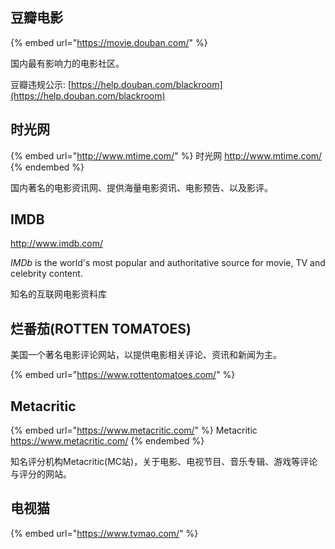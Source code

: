 
## 豆瓣电影

{% embed url="https://movie.douban.com/" %}

国内最有影响力的电影社区。

豆瓣违规公示: [https://help.douban.com/blackroom](https://help.douban.com/blackroom)

## 时光网

{% embed url="http://www.mtime.com/" %}
时光网 http://www.mtime.com/
{% endembed %}

国内著名的电影资讯网、提供海量电影资讯、电影预告、以及影评。

## IMDB

 http://www.imdb.com/

_IMDb_ is the world's most popular and authoritative source for movie, TV and celebrity content.&#x20;

知名的互联网电影资料库

## 烂番茄(ROTTEN TOMATOES)

美国一个著名电影评论网站，以提供电影相关评论、资讯和新闻为主。

{% embed url="https://www.rottentomatoes.com/" %}

## Metacritic

{% embed url="https://www.metacritic.com/" %}
Metacritic https://www.metacritic.com/
{% endembed %}

知名评分机构Metacritic(MC站)，关于电影、电视节目、音乐专辑、游戏等评论与评分的网站。

## 电视猫

{% embed url="https://www.tvmao.com/" %}